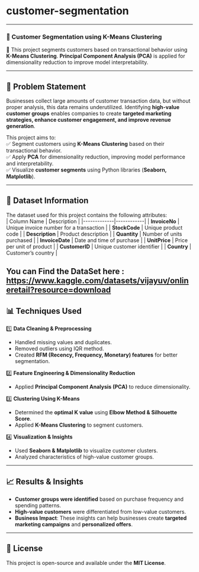 # customer-segmentation
---

### **📌 Customer Segmentation using K-Means Clustering**
🚀 This project segments customers based on transactional behavior using **K-Means Clustering**. **Principal Component Analysis (PCA)** is applied for dimensionality reduction to improve model interpretability.  

---

## **📝 Problem Statement**
Businesses collect large amounts of customer transaction data, but without proper analysis, this data remains underutilized. Identifying **high-value customer groups** enables companies to create **targeted marketing strategies, enhance customer engagement, and improve revenue generation**.  

This project aims to:  
✅ Segment customers using **K-Means Clustering** based on their transactional behavior.  
✅ Apply **PCA** for dimensionality reduction, improving model performance and interpretability.  
✅ Visualize **customer segments** using Python libraries (**Seaborn, Matplotlib**).  

---

## **💾 Dataset Information**
The dataset used for this project contains the following attributes:  
| Column Name  | Description |
|-------------|------------|
| **InvoiceNo** | Unique invoice number for a transaction |
| **StockCode** | Unique product code |
| **Description** | Product description |
| **Quantity** | Number of units purchased |
| **InvoiceDate** | Date and time of purchase |
| **UnitPrice** | Price per unit of product |
| **CustomerID** | Unique customer identifier |
| **Country** | Customer’s country |

You can Find the DataSet here : https://www.kaggle.com/datasets/vijayuv/onlineretail?resource=download
---

## **📊 Techniques Used**
1️⃣ **Data Cleaning & Preprocessing**  
- Handled missing values and duplicates.  
- Removed outliers using IQR method.  
- Created **RFM (Recency, Frequency, Monetary) features** for better segmentation.  

2️⃣ **Feature Engineering & Dimensionality Reduction**  
- Applied **Principal Component Analysis (PCA)** to reduce dimensionality.  

3️⃣ **Clustering Using K-Means**  
- Determined the **optimal K value** using **Elbow Method & Silhouette Score**.  
- Applied **K-Means Clustering** to segment customers.  

4️⃣ **Visualization & Insights**  
- Used **Seaborn & Matplotlib** to visualize customer clusters.  
- Analyzed characteristics of high-value customer groups.  

---

## **📈 Results & Insights**
- **Customer groups were identified** based on purchase frequency and spending patterns.  
- **High-value customers** were differentiated from low-value customers.  
- **Business Impact**: These insights can help businesses create **targeted marketing campaigns** and **personalized offers**.  

---

## **📜 License**
This project is open-source and available under the **MIT License**.
